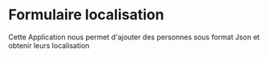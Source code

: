 # Formulaire localisation 
Cette Application nous permet d'ajouter des personnes sous format Json et obtenir leurs localisation
